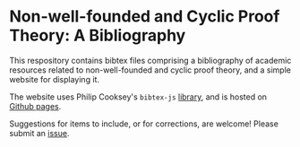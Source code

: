 # Non-well-founded and Cyclic Proof Theory: A Bibliography

This respository contains bibtex files comprising a bibliography of academic resources related to non-well-founded and cyclic proof theory, and a simple website for displaying it.

The website uses Philip Cooksey's `bibtex-js` [library](https://github.com/pcooksey/bibtex-js), and is hosted on
[Github pages](https://reubenrowe.github.io/cyclic-proof-bibliography/).

Suggestions for items to include, or for corrections, are welcome!
Please submit an [issue](./issues).
